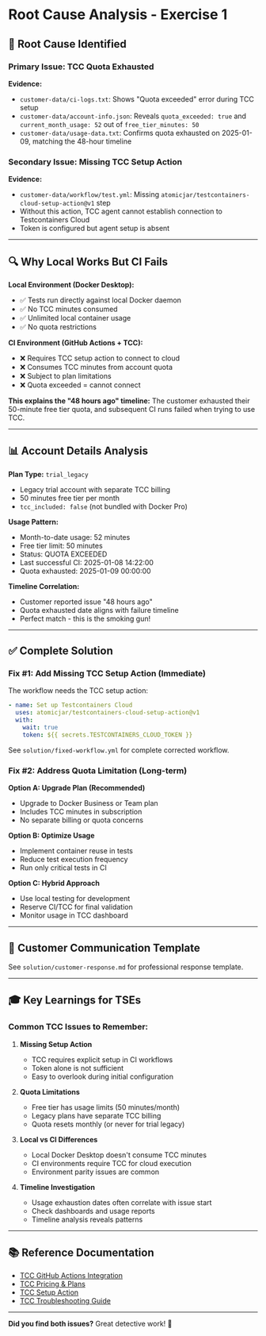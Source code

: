# Root Cause Analysis - Exercise 1

## 🎯 Root Cause Identified

### Primary Issue: TCC Quota Exhausted

**Evidence:**
- `customer-data/ci-logs.txt`: Shows "Quota exceeded" error during TCC setup
- `customer-data/account-info.json`: Reveals `quota_exceeded: true` and `current_month_usage: 52` out of `free_tier_minutes: 50`
- `customer-data/usage-data.txt`: Confirms quota exhausted on 2025-01-09, matching the 48-hour timeline

### Secondary Issue: Missing TCC Setup Action

**Evidence:**
- `customer-data/workflow/test.yml`: Missing `atomicjar/testcontainers-cloud-setup-action@v1` step
- Without this action, TCC agent cannot establish connection to Testcontainers Cloud
- Token is configured but agent setup is absent

---

## 🔍 Why Local Works But CI Fails

**Local Environment (Docker Desktop):**
- ✅ Tests run directly against local Docker daemon
- ✅ No TCC minutes consumed
- ✅ Unlimited local container usage
- ✅ No quota restrictions

**CI Environment (GitHub Actions + TCC):**
- ❌ Requires TCC setup action to connect to cloud
- ❌ Consumes TCC minutes from account quota
- ❌ Subject to plan limitations
- ❌ Quota exceeded = cannot connect

**This explains the "48 hours ago" timeline:** The customer exhausted their 50-minute free tier quota, and subsequent CI runs failed when trying to use TCC.

---

## 📊 Account Details Analysis

**Plan Type:** `trial_legacy`
- Legacy trial account with separate TCC billing
- 50 minutes free tier per month
- `tcc_included: false` (not bundled with Docker Pro)

**Usage Pattern:**
- Month-to-date usage: 52 minutes
- Free tier limit: 50 minutes
- Status: QUOTA EXCEEDED
- Last successful CI: 2025-01-08 14:22:00
- Quota exhausted: 2025-01-09 00:00:00

**Timeline Correlation:**
- Customer reported issue "48 hours ago"
- Quota exhausted date aligns with failure timeline
- Perfect match - this is the smoking gun!

---

## ✅ Complete Solution

### Fix #1: Add Missing TCC Setup Action (Immediate)

The workflow needs the TCC setup action:

```yaml
- name: Set up Testcontainers Cloud
  uses: atomicjar/testcontainers-cloud-setup-action@v1
  with:
    wait: true
    token: ${{ secrets.TESTCONTAINERS_CLOUD_TOKEN }}
```

See `solution/fixed-workflow.yml` for complete corrected workflow.

### Fix #2: Address Quota Limitation (Long-term)

**Option A: Upgrade Plan (Recommended)**
- Upgrade to Docker Business or Team plan
- Includes TCC minutes in subscription
- No separate billing or quota concerns

**Option B: Optimize Usage**
- Implement container reuse in tests
- Reduce test execution frequency
- Run only critical tests in CI

**Option C: Hybrid Approach**
- Use local testing for development
- Reserve CI/TCC for final validation
- Monitor usage in TCC dashboard

---

## 💼 Customer Communication Template

See `solution/customer-response.md` for professional response template.

---

## 🎓 Key Learnings for TSEs

### Common TCC Issues to Remember:

1. **Missing Setup Action**
   - TCC requires explicit setup in CI workflows
   - Token alone is not sufficient
   - Easy to overlook during initial configuration

2. **Quota Limitations**
   - Free tier has usage limits (50 minutes/month)
   - Legacy plans have separate TCC billing
   - Quota resets monthly (or never for trial legacy)

3. **Local vs CI Differences**
   - Local Docker Desktop doesn't consume TCC minutes
   - CI environments require TCC for cloud execution
   - Environment parity issues are common

4. **Timeline Investigation**
   - Usage exhaustion dates often correlate with issue start
   - Check dashboards and usage reports
   - Timeline analysis reveals patterns

---

## 📚 Reference Documentation

- [TCC GitHub Actions Integration](https://testcontainers.com/cloud/docs/)
- [TCC Pricing & Plans](https://testcontainers.com/cloud/pricing/)
- [TCC Setup Action](https://github.com/marketplace/actions/testcontainers-cloud-setup)
- [TCC Troubleshooting Guide](https://testcontainers.com/cloud/docs/troubleshooting/)

---

**Did you find both issues?** Great detective work! 🎯

